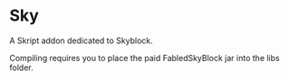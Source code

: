 # Sky
A Skript addon dedicated to Skyblock.

Compiling requires you to place the paid FabledSkyBlock jar into the libs folder.
